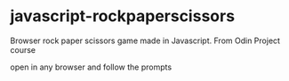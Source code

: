 # javascript-rockpaperscissors
Browser rock paper scissors game made in Javascript. From Odin Project course


open in any browser and follow the prompts
